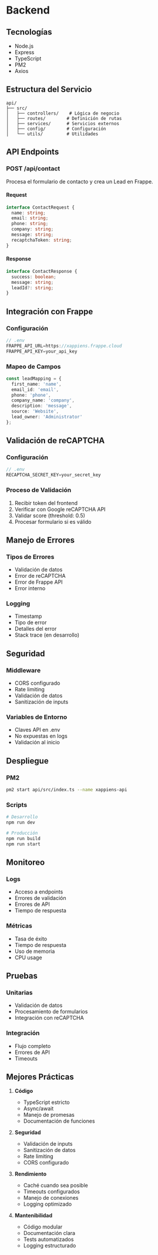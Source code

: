 # Backend

## Tecnologías

- Node.js
- Express
- TypeScript
- PM2
- Axios

## Estructura del Servicio

```
api/
├── src/
│   ├── controllers/    # Lógica de negocio
│   ├── routes/        # Definición de rutas
│   ├── services/      # Servicios externos
│   ├── config/        # Configuración
│   └── utils/         # Utilidades
```

## API Endpoints

### POST /api/contact
Procesa el formulario de contacto y crea un Lead en Frappe.

#### Request
```typescript
interface ContactRequest {
  name: string;
  email: string;
  phone: string;
  company: string;
  message: string;
  recaptchaToken: string;
}
```

#### Response
```typescript
interface ContactResponse {
  success: boolean;
  message: string;
  leadId?: string;
}
```

## Integración con Frappe

### Configuración
```typescript
// .env
FRAPPE_API_URL=https://xappiens.frappe.cloud
FRAPPE_API_KEY=your_api_key
```

### Mapeo de Campos
```typescript
const leadMapping = {
  first_name: 'name',
  email_id: 'email',
  phone: 'phone',
  company_name: 'company',
  description: 'message',
  source: 'Website',
  lead_owner: 'Administrator'
};
```

## Validación de reCAPTCHA

### Configuración
```typescript
// .env
RECAPTCHA_SECRET_KEY=your_secret_key
```

### Proceso de Validación
1. Recibir token del frontend
2. Verificar con Google reCAPTCHA API
3. Validar score (threshold: 0.5)
4. Procesar formulario si es válido

## Manejo de Errores

### Tipos de Errores
- Validación de datos
- Error de reCAPTCHA
- Error de Frappe API
- Error interno

### Logging
- Timestamp
- Tipo de error
- Detalles del error
- Stack trace (en desarrollo)

## Seguridad

### Middleware
- CORS configurado
- Rate limiting
- Validación de datos
- Sanitización de inputs

### Variables de Entorno
- Claves API en .env
- No expuestas en logs
- Validación al inicio

## Despliegue

### PM2
```bash
pm2 start api/src/index.ts --name xappiens-api
```

### Scripts
```bash
# Desarrollo
npm run dev

# Producción
npm run build
npm run start
```

## Monitoreo

### Logs
- Acceso a endpoints
- Errores de validación
- Errores de API
- Tiempo de respuesta

### Métricas
- Tasa de éxito
- Tiempo de respuesta
- Uso de memoria
- CPU usage

## Pruebas

### Unitarias
- Validación de datos
- Procesamiento de formularios
- Integración con reCAPTCHA

### Integración
- Flujo completo
- Errores de API
- Timeouts

## Mejores Prácticas

1. **Código**
   - TypeScript estricto
   - Async/await
   - Manejo de promesas
   - Documentación de funciones

2. **Seguridad**
   - Validación de inputs
   - Sanitización de datos
   - Rate limiting
   - CORS configurado

3. **Rendimiento**
   - Caché cuando sea posible
   - Timeouts configurados
   - Manejo de conexiones
   - Logging optimizado

4. **Mantenibilidad**
   - Código modular
   - Documentación clara
   - Tests automatizados
   - Logging estructurado 